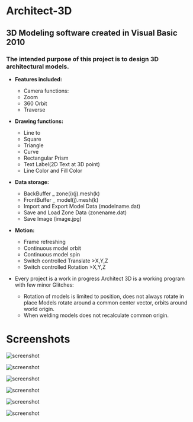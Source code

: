 # Architect-3D
## 3D Modeling software created in Visual Basic 2010
### The intended purpose of this project is to design 3D architectural models.
* __Features included:__
  * Camera functions:
  * Zoom
  * 360 Orbit
  * Traverse
* __Drawing functions:__
  * Line to
  * Square
  * Triangle
  * Curve
  * Rectangular Prism
  * Text Label(2D Text at 3D point)
  * Line Color and Fill Color
* __Data storage:__
  * BackBuffer  _     zone(i)(j).mesh(k)
  * FrontBuffer _       model(j).mesh(k)
  * Import and Export Model Data (modelname.dat)
  * Save and Load Zone Data (zonename.dat)
  * Save Image (image.jpg)
* __Motion:__
  * Frame refreshing
  * Continuous model orbit
  * Continuous model spin
  * Switch controlled Translate >X,Y,Z
  * Switch controlled Rotation  >X,Y,Z

* Every project is a work in progress Architect 3D is a working program with few minor Glitches:
  * Rotation of models is limited to position, does not always rotate in place
   Models rotate around a common center vector, orbits around world origin.
  * When welding models does not recalculate common origin.

# Screenshots
![screenshot](https://raw.githubusercontent.com/omnipik/Architect-3D/master/img/2017-08-30-02_42_00-GitHub.png)

![screenshot](https://raw.githubusercontent.com/omnipik/Architect-3D/master/img/2017-08-30-02_43_31-GitHub.png)

![screenshot](https://raw.githubusercontent.com/omnipik/Architect-3D/master/img/2017-08-30-02_44_56-.png)

![screenshot](https://raw.githubusercontent.com/omnipik/Architect-3D/master/img/2017-08-30-02_47_55-GitHub.png)

![screenshot](https://raw.githubusercontent.com/omnipik/Architect-3D/master/img/2017-08-30-02_50_06-GitHub.png)

![screenshot](https://raw.githubusercontent.com/omnipik/Architect-3D/master/img/arch001.png)
